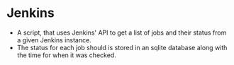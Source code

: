 # Jenkins
- A script, that uses Jenkins' API to get a list of jobs and their status from a given Jenkins instance. 
- The status for each job should is stored in an sqlite database along with the time for when it was checked.
